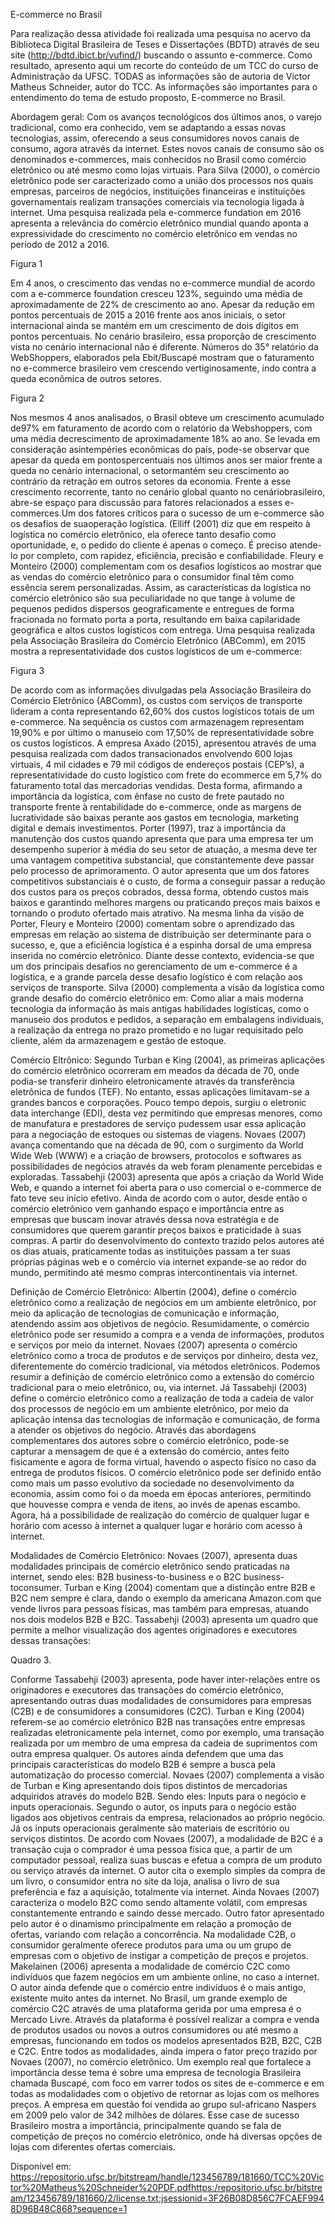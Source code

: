 E-commerce no Brasil 

Para realização dessa atividade foi realizada uma pesquisa no acervo da Biblioteca Digital Brasileira de Teses e Dissertações (BDTD) através de seu site (http://bdtd.ibict.br/vufind/) buscando o assunto e-commerce. Como resultado, apresento aqui um recorte do conteúdo de um TCC do curso de Administração da UFSC. TODAS as informações são de autoria de Victor Matheus Schneider, autor do TCC. As informações são importantes para o entendimento do tema de estudo proposto, E-commerce no Brasil. 

Abordagem geral: 
  Com os avanços tecnológicos dos últimos anos, o varejo tradicional, como era conhecido, vem se adaptando a essas novas tecnologias, assim, oferecendo a seus consumidores novos canais de consumo, agora através da internet. Estes novos canais de consumo são os denominados e-commerces, mais conhecidos no Brasil como comércio eletrônico ou até mesmo como lojas virtuais. Para Silva (2000), o comércio eletrônico pode ser caracterizado como a união dos processos nos quais empresas, parceiros de negócios, instituições financeiras e instituições governamentais realizam transações comerciais via tecnologia ligada à internet.
  Uma pesquisa realizada pela e-commerce fundation em 2016 apresenta a relevância do comércio eletrônico mundial quando aponta a expressividade do crescimento no comércio eletrônico em vendas no período de 2012 a 2016.
  
  Figura 1
  
  Em 4 anos, o crescimento das vendas no e-commerce mundial de acordo com a e-commerce foundation cresceu 123%, seguindo uma média de aproximadamente de 22% de crescimento ao ano. Apesar da redução em pontos percentuais de 2015 a 2016 frente aos anos iniciais, o setor internacional ainda se mantém em um crescimento de dois dígitos em pontos percentuais.
  No cenário brasileiro, essa proporção de crescimento vista no cenário internacional não é diferente. Números do 35° relatório da WebShoppers, elaborados pela Ebit/Buscapé mostram que o faturamento no e-commerce brasileiro vem crescendo vertiginosamente, indo contra a queda econômica de outros setores.
  
  Figura 2 
  
  Nos mesmos 4 anos analisados, o Brasil obteve um crescimento acumulado de97% em faturamento de acordo com o relatório da Webshoppers, com uma média decrescimento de aproximadamente 18% ao ano. Se levada em consideração asintempéries econômicas do país, pode-se observar que apesar da queda em pontospercentuais nos últimos anos ser maior frente a queda no cenário internacional, o setormantém seu crescimento ao contrário da retração em outros setores da economia.
  Frente a esse crescimento recorrente, tanto no cenário global quanto no cenáriobrasileiro, abre-se espaço para discussão para fatores relacionados a esses e-commerces.Um dos fatores críticos para o sucesso de um e-commerce são os desafios de suaoperação logística. (Elliff (2001) diz que em respeito à logística no comércio eletrônico, ela oferece tanto desafio como oportunidade, e, o pedido do cliente é apenas o começo. É preciso atende-lo por completo, com rapidez, eficiência, precisão e confiabilidade. Fleury e Monteiro (2000) complementam com os desafios logísticos ao mostrar que as vendas do comércio eletrônico para o consumidor final têm como essência serem personalizadas. Assim, as características da logística no comércio eletrônico são sua peculiaridade no que tange à volume de pequenos pedidos dispersos geograficamente e entregues de forma fracionada no formato porta a porta, resultando em baixa capilaridade geográfica e altos custos logísticos com entrega.
  Uma pesquisa realizada pela Associação Brasileira do Comércio Eletrônico (ABComm), em 2015 mostra a representatividade dos custos logísticos de um e-commerce:
  
  Figura 3

  De acordo com as informações divulgadas pela Associação Brasileira do Comércio Eletrônico (ABComm), os custos com serviços de transporte lideram a conta representando 62,60% dos custos logísticos totais de um e-commerce. Na sequência os custos com armazenagem representam 19,90% e por último o manuseio com 17,50% de representatividade sobre os custos logísticos.
  A empresa Axado (2015), apresentou através de uma pesquisa realizada com dados transacionados envolvendo 600 lojas virtuais, 4 mil cidades e 79 mil códigos de endereços postais (CEP’s), a representatividade do custo logístico com frete do ecommerce em 5,7% do faturamento total das mercadorias vendidas. Desta forma, afirmando a importância da logística, com ênfase no custo de frete pautado no
transporte frente à rentabilidade do e-commerce, onde as margens de lucratividade são baixas perante aos gastos em tecnologia, marketing digital e demais investimentos.
  Porter (1997), traz a importância da manutenção dos custos quando apresenta que para uma empresa ter um desempenho superior à média do seu setor de atuação, a mesma deve ter uma vantagem competitiva substancial, que constantemente deve passar pelo processo de aprimoramento. O autor apresenta que um dos fatores competitivos substanciais é o custo, de forma a conseguir passar a redução dos custos para os preços cobrados, dessa forma, obtendo custos mais baixos e garantindo melhores margens ou praticando preços mais baixos e tornando o produto ofertado mais atrativo. Na mesma linha da visão de Porter, Fleury e Monteiro (2000) comentam sobre o aprendizado das empresas em relação ao sistema de distribuição ser determinante para o sucesso, e, que a eficiência logística é a espinha dorsal de uma empresa inserida no comércio eletrônico.
  Diante desse contexto, evidencia-se que um dos principais desafios no gerenciamento de um e-commerce é a logística, e a grande parcela desse desafio logístico é com relação aos serviços de transporte. Silva (2000) complementa a visão da logística como grande desafio do comércio eletrônico em: Como aliar a mais moderna tecnologia da informação às mais antigas habilidades logísticas, como o manuseio dos produtos e pedidos, a separação em embalagens individuais, a realização da entrega no prazo prometido e no lugar requisitado pelo cliente, além da armazenagem e gestão de estoque.
  
  Comércio Eltrônico: 
  Segundo Turban e King (2004), as primeiras aplicações do comércio eletrônico ocorreram em meados da década de 70, onde podia-se transferir dinheiro eletronicamente através da transferência eletrônica de fundos (TEF). No entanto, essas aplicações limitavam-se a grandes bancos e corporações. Pouco tempo depois, surgiu o eletronic data interchange (EDI), desta vez permitindo que empresas menores, como de manufatura e prestadores de serviço pudessem usar essa aplicação para a negociação de estoques ou sistemas de viagens. Novaes (2007) avança comentando que na década de 90, com o surgimento da World Wide Web (WWW) e a criação de browsers, protocolos e softwares as possibilidades de negócios através da web foram plenamente percebidas e exploradas. Tassabehji (2003) apresenta que após a criação da World Wide Web, e quando a internet foi aberta para o uso comercial o e-commerce de fato teve seu início efetivo. Ainda de acordo com o autor, desde então o comércio eletrônico vem ganhando espaço e importância entre as empresas que buscam inovar através dessa nova estratégia e de consumidores que querem garantir preços baixos e praticidade à suas compras. A partir do desenvolvimento do contexto trazido pelos autores até os dias atuais, praticamente todas as instituições passam a ter suas próprias páginas web e o comércio via internet expande-se ao redor do mundo, permitindo até mesmo compras intercontinentais via internet.
  
  Definição de Comércio Eletrônico: 
    Albertin (2004), define o comércio eletrônico como a realização de negócios em um ambiente eletrônico, por meio da aplicação de tecnologias de comunicação e informação, atendendo assim aos objetivos de negócio. Resumidamente, o comércio eletrônico pode ser resumido a compra e a venda de informações, produtos e serviços por meio da internet. Novaes (2007) apresenta o comércio eletrônico como a troca de produtos e de serviços por dinheiro, desta vez, diferentemente do comércio tradicional, via métodos eletrônicos. Podemos resumir a definição de comércio eletrônico como a extensão do comércio tradicional para o meio eletrônico, ou, via internet. Já Tassabehji (2003) define o comércio eletrônico como a realização de toda a cadeia de valor dos processos de negócio em um ambiente eletrônico, por meio da aplicação intensa das tecnologias de informação e comunicação, de forma a atender os objetivos do negócio.
    Através das abordagens complementares dos autores sobre o comércio eletrônico, pode-se capturar a mensagem de que é a extensão do comércio, antes feito fisicamente e agora de forma virtual, havendo o aspecto físico no caso da entrega de produtos físicos. O comércio eletrônico pode ser definido então como mais um passo evolutivo da sociedade no desenvolvimento da economia, assim como foi o da moeda em épocas anteriores, permitindo que houvesse compra e venda de itens, ao invés de apenas escambo. Agora, há a possibilidade de realização do comércio de qualquer lugar e horário com acesso à internet a qualquer lugar e horário com acesso à internet.
    

Modalidades de Comércio Eletrônico:
  Novaes (2007), apresenta duas modalidades principais de comércio eletrônico sendo praticadas na internet, sendo eles: B2B business-to-business e o B2C business-toconsumer. Turban e King (2004) comentam que a distinção entre B2B e B2C nem sempre é clara, dando o exemplo da americana Amazon.com que vende livros para pessoas físicas, mas também para empresas, atuando nos dois modelos B2B e B2C. Tassabehji (2003) apresenta um quadro que permite a melhor visualização dos agentes originadores e executores dessas transações:
  
  Quadro 3.
  
  Conforme Tassabehji (2003) apresenta, pode haver inter-relações entre os originadores e executores das transações do comércio eletrônico, apresentando outras duas modalidades de consumidores para empresas (C2B) e de consumidores a consumidores (C2C).
  Turban e King (2004) referem-se ao comércio eletrônico B2B nas transações entre empresas realizadas eletronicamente pela internet, como por exemplo, uma transação realizada por um membro de uma empresa da cadeia de suprimentos com outra empresa qualquer. Os autores ainda defendem que uma das principais características do modelo B2B é sempre a busca pela automatização do processo comercial. Novaes (2007) complementa a visão de Turban e King apresentando dois tipos distintos de mercadorias adquiridos através do modelo B2B. Sendo eles: Inputs para o negócio e inputs operacionais. Segundo o autor, os inputs para o negócio estão ligados aos objetivos centrais da empresa, relacionados ao próprio negócio. Já os inputs operacionais geralmente são materiais de escritório ou serviços distintos.
  De acordo com Novaes (2007), a modalidade de B2C é a transação cuja o comprador é uma pessoa física que, a partir de um computador pessoal, realiza suas buscas e efetua a compra de um produto ou serviço através da internet. O autor cita o exemplo simples da compra de um livro, o consumidor entra no site da loja, analisa o livro de sua preferência e faz a aquisição, totalmente via internet. Ainda Novaes (2007) caracteriza o modelo B2C como sendo altamente volátil, com empresas constantemente entrando e saindo desse mercado. Outro fator apresentado pelo autor é o dinamismo principalmente em relação a promoção de ofertas, variando com relação a concorrência. Na modalidade C2B, o consumidor geralmente oferece produtos para uma ou um grupo de empresas com o objetivo de instigar a competição de preços e projetos. Makelainen (2006) apresenta a modalidade de comércio C2C como indivíduos que fazem negócios em um ambiente online, no caso a internet. O autor ainda defende que o comércio entre indivíduos é o mais antigo, existente muito antes da internet. No Brasil, um grande exemplo de comércio C2C através de uma plataforma gerida por uma empresa é o Mercado Livre. Através da plataforma é possível realizar a compra e venda de produtos usados ou novos a outros consumidores ou até mesmo a empresas, funcionando em todos os modelos apresentados B2B, B2C, C2B e C2C.
  Entre todos as modalidades, ainda impera o fator preço trazido por Novaes (2007), no comércio eletrônico. Um exemplo real que fortalece a importância desse tema é sobre uma empresa de tecnologia Brasileira chamada Buscapé, com foco em varrer todos os sites de e-commerce e em todas as modalidades com o objetivo de retornar as lojas com os melhores preços. A empresa em questão foi vendida ao grupo sul-africano Naspers em 2009 pelo valor de 342 milhões de dólares. Esse case de sucesso Brasileiro mostra a importância, principalmente quando se fala de competição de preços no comércio eletrônico, onde há diversas opções de lojas com diferentes ofertas comerciais.

Disponível em: https://repositorio.ufsc.br/bitstream/handle/123456789/181660/TCC%20Victor%20Matheus%20Schneider%20PDF.pdfhttps:/repositorio.ufsc.br/bitstream/123456789/181660/2/license.txt;jsessionid=3F26B08D856C7FCAEF9948D96B48C868?sequence=1    





